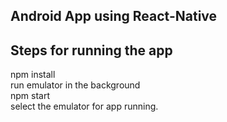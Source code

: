 ## Android App using React-Native


## Steps for running the app

npm install<br>
run emulator in the background<br>
npm start<br>
select the emulator for app running.
